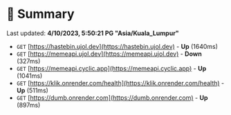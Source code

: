 # 📖 Summary
Last updated: **4/10/2023, 5:50:21 PG "Asia/Kuala_Lumpur"**

- `GET` [https://hastebin.ujol.dev](https://hastebin.ujol.dev) - **Up** (1640ms)
- `GET` [https://memeapi.ujol.dev](https://memeapi.ujol.dev) - **Down** (327ms)
- `GET` [https://memeapi.cyclic.app](https://memeapi.cyclic.app) - **Up** (1041ms)
- `GET` [https://klik.onrender.com/health](https://klik.onrender.com/health) - **Up** (511ms)
- `GET` [https://dumb.onrender.com](https://dumb.onrender.com) - **Up** (897ms)
